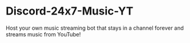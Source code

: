 # Discord-24x7-Music-YT
Host your own music streaming bot that stays in a channel forever and streams music from YouTube!
